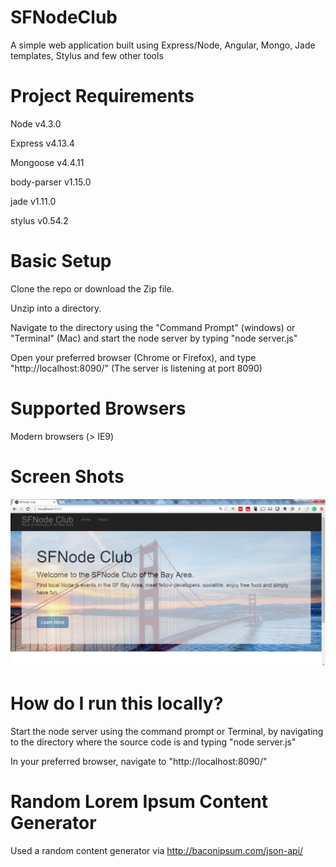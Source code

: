 # SFNodeClub
A simple web application built using Express/Node, Angular, Mongo, Jade templates, Stylus and few other tools

# Project Requirements
Node v4.3.0

Express v4.13.4

Mongoose v4.4.11

body-parser v1.15.0

jade v1.11.0

stylus v0.54.2

# Basic Setup
Clone the repo or download the Zip file.

Unzip into a directory.

Navigate to the directory using the "Command Prompt" (windows) or "Terminal" (Mac) and start the node server by typing
"node server.js"

Open your preferred browser (Chrome or Firefox), and type "http://localhost:8090/"
(The server is listening at port 8090)

# Supported Browsers
Modern browsers (> IE9)

# Screen Shots
![Alt text](/Extras/Screenshots/landing-page.png?raw=true "Landing Page Screen Shot")

# How do I run this locally?
Start the node server using the command prompt or Terminal, by navigating to the directory where the source code is and typing
"node server.js"

In your preferred browser, navigate to "http://localhost:8090/"

# Random Lorem Ipsum Content Generator
Used a random content generator via http://baconipsum.com/json-api/

